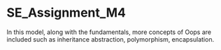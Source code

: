 # SE_Assignment_M4
In this model, along with the fundamentals, more concepts of Oops are included such as inheritance abstraction, polymorphism, encapsulation.
